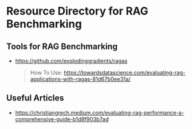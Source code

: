 # Resource Directory for RAG Benchmarking

## Tools for RAG Benchmarking

 - https://github.com/explodinggradients/ragas
 
    > How To Use:
    >https://towardsdatascience.com/evaluating-rag-applications-with-ragas-81d67b0ee31a/

## Useful Articles

 - https://christiangrech.medium.com/evaluating-rag-performance-a-comprehensive-guide-b1d8f903b7ad